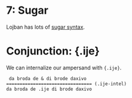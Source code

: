 # 7: Sugar

Lojban has lots of [sugar
syntax](https://en.wikipedia.org/wiki/Syntactic_sugar).

# Conjunction: {.ije}

We can internalize our ampersand with `{.ije}`.

     da broda de & di brode daxivo
    ================================ (.ije-intel)
    da broda de .ije di brode daxivo
